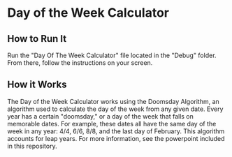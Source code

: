 # Day of the Week Calculator
## How to Run It
Run the "Day Of The Week Calculator" file located in the "Debug" folder. From there, follow the instructions on your screen.

## How it Works
The Day of the Week Calculator works using the Doomsday Algorithm, an algorithm used to calculate the day of the week from any given date. Every year has a certain "doomsday," or a day of the week that falls on memorable dates. For example, these dates all have the same day of the week in any year: 4/4, 6/6, 8/8, and the last day of February. This algorithm accounts for leap years. For more information, see the powerpoint included in this repository.
